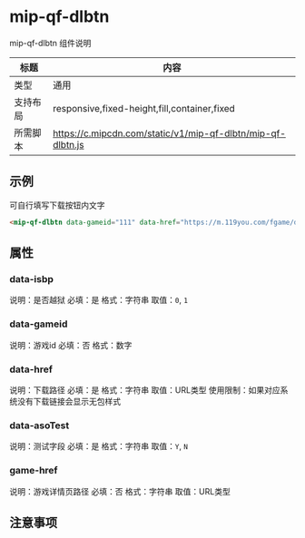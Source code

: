 # mip-qf-dlbtn

mip-qf-dlbtn 组件说明

标题|内容
----|----
类型|通用
支持布局|responsive,fixed-height,fill,container,fixed
所需脚本|https://c.mipcdn.com/static/v1/mip-qf-dlbtn/mip-qf-dlbtn.js

## 示例

可自行填写下载按钮内文字

```html
<mip-qf-dlbtn data-gameid="111" data-href="https://m.119you.com/fgame/dlstat?gid=163674&type=ipa&cp=7&jailbreak=N&source=m_rank_indextop3" data-isbp="0" data-asoTest="N" game-href="/game_href">下载</mip-qf-dlbtn>
```
## 属性

### data-isbp

说明：是否越狱
必填：是
格式：字符串
取值：`0`, `1`

### data-gameid

说明：游戏id
必填：否
格式：数字

### data-href

说明：下载路径
必填：是
格式：字符串
取值：URL类型
使用限制：如果对应系统没有下载链接会显示无包样式

### data-asoTest

说明：测试字段
必填：是
格式：字符串
取值：`Y`, `N`

### game-href

说明：游戏详情页路径
必填：否
格式：字符串
取值：URL类型

## 注意事项
